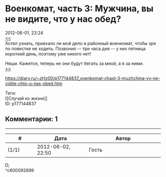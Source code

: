 Военкомат, часть 3: Мужчина, вы не видите, что у нас обед?
==========================================================

  
2012-06-01, 23:24  
  [<<](Военкомат,%20часть%202%20вызывают%20на%20Городской%20Сборный%20Пункт)    
 Хотел узнать, приехало ли моё дело в районный военкомат, чтобы зря по повестке не ходить. Позвонил -- три часа дня -- у них пятница короткий день, поэтому уже никого нет!   
   
 Няши. Кажется, теперь не они будут бегать за мной, а я за ними.   
  [>>](Военкомат,%20часть%204%20Ваш%20звонок%20очень%20важен%20для%20нас!)    
  
<https://diary.ru/~zHz00/p177144837_voenkomat-chast-3-muzhchina-vy-ne-vidite-chto-u-nas-obed.htm>  
  
Теги:  
[[Случай из жизни]]  
ID: p177144837  


Комментарии: 1
--------------

  


---



|         #         |              Дата              |                     Автор                     |           ID           |
| --- | --- | --- | --- |
| (1/1) | 2012-06-02, 22:50 | Гость | c600092899 |

  
 D;   
 ^c600092899